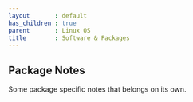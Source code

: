 ```yaml
---
layout       : default
has_children : true
parent       : Linux OS
title        : Software & Packages
---
```


## Package Notes

Some package specific notes that belongs on its own.
